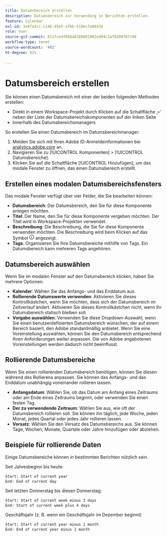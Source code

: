 ```yaml
---
title: Datumsbereich erstellen
description: Datumsbereich zur Verwendung in Berichten erstellen.
feature: Calendar
exl-id: 3e4fa3cc-c14b-45e5-afbb-518ecfa0033e
role: User
source-git-commit: 811fce4f056a6280081901e484c3af8209f87c06
workflow-type: tm+mt
source-wordcount: '402'
ht-degree: 91%

---
```


# Datumsbereich erstellen

Sie können einen Datumsbereich mit einer der beiden folgenden Methoden erstellen:

* Direkt in einem Workspace-Projekt durch Klicken auf die Schaltfläche ‚`+`‘ neben der Liste der Datumsbereichskomponenten auf der linken Seite
* Innerhalb des Datumsbereichsmanagers

So erstellen Sie einen Datumsbereich im Datumsbereichmanager:

1. Melden Sie sich mit Ihren Adobe ID-Anmeldeinformationen bei [analytics.adobe.com](https://analytics.adobe.com) an.
1. Navigieren Sie zu [!UICONTROL Komponenten] > [!UICONTROL Datumsbereiche].
1. Klicken Sie auf die Schaltfläche [!UICONTROL Hinzufügen], um das modale Fenster zu öffnen, das einen Datumsbereich erstellt.

## Erstellen eines modalen Datumsbereichsfensters

Das modale Fenster verfügt über vier Felder, die Sie bearbeiten können:

* **Datumsbereich**: Der Datumsbereich, den Sie für diese Komponente anlegen möchten.
* **Titel**: Der Name, den Sie für diese Komponente vergeben möchten. Der Titel wird in Workspace-Projekten verwendet.
* **Beschreibung**: Die Beschreibung, die Sie für diese Komponente verwenden möchten. Die Beschreibung wird beim Klicken auf das Symbol ![i](../assets/i.png) angezeigt.
* **Tags**: Organisieren Sie Ihre Datumsbereiche mithilfe von Tags. Ein Datumsbereich kann mehreren Tags angehören.

## Datumsbereich auswählen

Wenn Sie im modalen Fenster auf den Datumsbereich klicken, haben Sie mehrere Optionen:

* **Kalender**: Wählen Sie das Anfangs- und das Enddatum aus.
* **Rollierende Datumswerte verwenden**: Aktivieren Sie dieses Kontrollkästchen, wenn Sie möchten, dass sich der Datumsbereich im Zeitverlauf ändert. Aktivieren Sie dieses Kontrollkästchen nicht, wenn Ihr Datumsbereich statisch bleiben soll.
* **Vorgabe auswählen**: Verwenden Sie diese Dropdown-Auswahl, wenn Sie einen benutzerdefinierten Datumsbereich wünschen, der auf einem Bereich basiert, den Adobe standardmäßig anbietet. Wenn Sie eine Voreinstellung auswählen, können Sie den Datumsbereich entsprechend Ihren Anforderungen weiter anpassen. Die von Adobe angebotenen Voreinstellungen werden dadurch nicht beeinflusst.

## Rollierende Datumsbereiche

Wenn Sie einen rollierenden Datumsbereich benötigen, können Sie diesen während des Rollierens anpassen. Sie können das Anfangs- und das Enddatum unabhängig voneinander rollieren lassen.

* **Anfangsdatum**: Wählen Sie, ob das Datum am Anfang eines Zeitraums oder am Ende eines Zeitraums beginnt, oder verwenden Sie einen festen Tag.
* **Der zu verwendende Zeitraum**: Wählen Sie aus, wie oft der Datumsbereich rollieren soll. Sie können ihn täglich, jede Woche, jeden Monat, jedes Quartal oder jedes Jahr rollieren lassen.
* **Versatz**: Wählen Sie den Versatz des Datumsbereichs aus. Sie können Tage, Wochen, Monate, Quartale oder Jahre hinzufügen oder abziehen.

## Beispiele für rollierende Daten

Einige Datumsbereiche können in bestimmten Berichten nützlich sein.

Seit Jahresbeginn bis heute:

```text
Start: Start of current year
End: End of current day
```

Seit letzten Donnerstag bis diesen Donnerstag:

```text
Start: Start of current week minus 3 days
End: Start of current week plus 4 days
```

Geschäftsjahr (z. B. wenn ein Geschäftsjahr im Dezember beginnt)

```text
Start: Start of current year minus 1 month
End: End of current year minus 1 month
```

